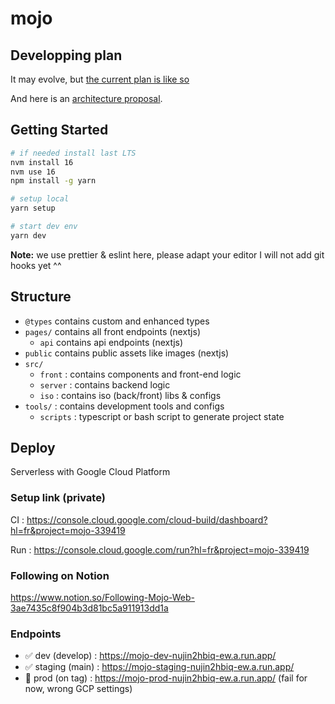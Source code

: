 # mojo

## Developping plan

It may evolve, but [the current plan is like so](./PLAN.md)

And here is an [architecture proposal](./tools/ressources/images/archi-proposal.drawio.png).

## Getting Started

```bash
# if needed install last LTS
nvm install 16
nvm use 16
npm install -g yarn

# setup local
yarn setup

# start dev env
yarn dev
```

**Note:** we use prettier & eslint here, please adapt your editor
I will not add git hooks yet ^^

## Structure

- `@types` contains custom and enhanced types
- `pages/` contains all front endpoints (nextjs)
  - `api` contains api endpoints (nextjs)
- `public` contains public assets like images (nextjs)
- `src/`
  - `front` : contains components and front-end logic
  - `server` : contains backend logic
  - `iso` : contains iso (back/front) libs & configs
- `tools/` : contains development tools and configs
  - `scripts` : typescript or bash script to generate project state

## Deploy

Serverless with Google Cloud Platform

### Setup link (private)

CI : https://console.cloud.google.com/cloud-build/dashboard?hl=fr&project=mojo-339419

Run : https://console.cloud.google.com/run?hl=fr&project=mojo-339419

### Following on Notion

https://www.notion.so/Following-Mojo-Web-3ae7435c8f904b3d81bc5a911913dd1a

### Endpoints

- ✅ dev (develop) : https://mojo-dev-nujin2hbiq-ew.a.run.app/
- ✅ staging (main) : https://mojo-staging-nujin2hbiq-ew.a.run.app/
- 🚧 prod (on tag) : https://mojo-prod-nujin2hbiq-ew.a.run.app/ (fail for now, wrong GCP settings)
